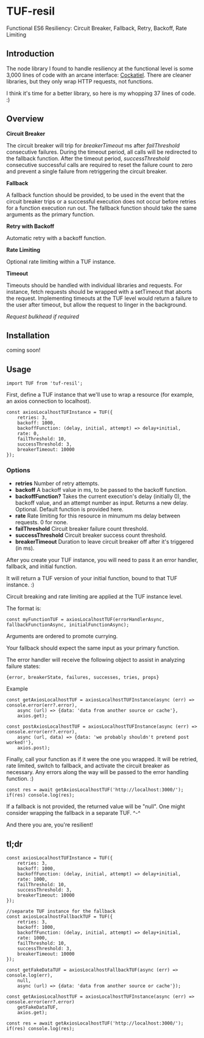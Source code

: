 # TUF-resil
Functional ES6 Resiliency: Circuit Breaker, Fallback, Retry, Backoff, Rate Limiting

## Introduction

The node library I found to handle resiliency at the functional level is some 3,000 lines of code with an arcane interface: [Cockatiel](https://npm.io/package/cockatiel). There are cleaner libraries, but they only wrap HTTP requests, not functions.

I think it's time for a better library, so here is my whopping 37 lines of code. :)

## Overview

**Circuit Breaker**

The circuit breaker will trip for *breakerTimeout* ms after *failThreshold* consecutive failures. During the timeout period, all calls will be redirected to the fallback function. After the timeout period, *successThreshold* consecutive successful calls are required to reset the failure count to zero and prevent a single failure from retriggering the circuit breaker.

**Fallback**

A fallback function should be provided, to be used in the event that the circuit breaker trips or a successful execution does not occur before retries for a function execution run out. The fallback function should take the same arguments as the primary function.

**Retry with Backoff**

Automatic retry with a backoff function.

**Rate Limiting**

Optional rate limiting within a TUF instance.

**Timeout**

Timeouts should be handled with individual libraries and requests. For instance, fetch requests should be wrapped with a setTimeout that aborts the request. Implementing timeouts at the TUF level would return a failure to the user after timeout, but allow the request to linger in the background.

*Request bulkhead if required*

## Installation

coming soon!

## Usage


`import TUF from 'tuf-resil';`

First, define a TUF instance that we'll use to wrap a resource (for example, an axios connection to localhost).

```
const axiosLocalhostTUFInstance = TUF({
    retries: 3,
    backoff: 1000,
    backoffFunction: (delay, initial, attempt) => delay+initial,
    rate: 0,
    failThreshold: 10,
    successThreshold: 3,
    breakerTimeout: 10000
});
```

### Options

  - **retries** Number of retry attempts.
  - **backoff** A backoff value in ms, to be passed to the backoff function.
  - **backoffFunction?** Takes the current execution's delay (initially 0),
    the backoff value, and an attempt number as input.
    Returns a new delay. Optional. Default function is provided here.
  - **rate** Rate limiting for this resource in minumum ms delay between requests. 0 for none.
  - **failThreshold** Circuit breaker failure count threshold.
  - **successThreshold** Circuit breaker success count threshold.
  - **breakerTimeout** Duration to leave circuit breaker off after it's triggered (in ms).
  
After you create your TUF instance, you will need to pass it an error handler, fallback, and initial function.

It will return a TUF version of your initial function, bound to that TUF instance. :)

Circuit breaking and rate limiting are applied at the TUF instance level.

The format is:

`const myFunctionTUF = axiosLocalhostTUF(errorHandlerAsync, fallbackFunctionAsync, initialFunctionAsync);`

Arguments are ordered to promote currying.

Your fallback should expect the same input as your primary function.

The error handler will receive the following object to assist in analyzing failure states:

`{error, breakerState, failures, successes, tries, props}`

Example

```
const getAxiosLocalhostTUF = axiosLocalhostTUFInstance(async (err) => console.error(err?.error),
    async (url) => {data: 'data from another source or cache'},
    axios.get);
    
const postAxiosLocalhostTUF = axiosLocalhostTUFInstance(async (err) => console.error(err?.error),
    async (url, data) => {data: 'we probably shouldn't pretend post worked!'},
    axios.post);
```

Finally, call your function as if it were the one you wrapped. It will be retried, rate limited, switch to fallback, and activate the circuit breaker as necessary. Any errors along the way will be passed to the error handling function. :)

```
const res = await getAxiosLocalhostTUF('http://localhost:3000/');
if(res) console.log(res);
```

If a fallback is not provided, the returned value will be "null". One might consider wrapping the fallback in a separate TUF. ^-^

And there you are, you're resilient!

## tl;dr

```
const axiosLocalhostTUFInstance = TUF({
    retries: 3,
    backoff: 1000,
    backoffFunction: (delay, initial, attempt) => delay+initial,
    rate: 1000,
    failThreshold: 10,
    successThreshold: 3,
    breakerTimeout: 10000
});

//separate TUF instance for the fallback
const axiosLocalhostFallbackTUF = TUF({
    retries: 3,
    backoff: 1000,
    backoffFunction: (delay, initial, attempt) => delay+initial,
    rate: 1000,
    failThreshold: 10,
    successThreshold: 3,
    breakerTimeout: 10000
});

const getFakeDataTUF = axiosLocalhostFallbackTUF(async (err) => console.log(err),
    null,
    async (url) => {data: 'data from another source or cache'});

const getAxiosLocalhostTUF = axiosLocalhostTUFInstance(async (err) => console.error(err?.error)
    getFakeDataTUF,
    axios.get);
    
const res = await getAxiosLocalhostTUF('http://localhost:3000/');
if(res) console.log(res);
```
